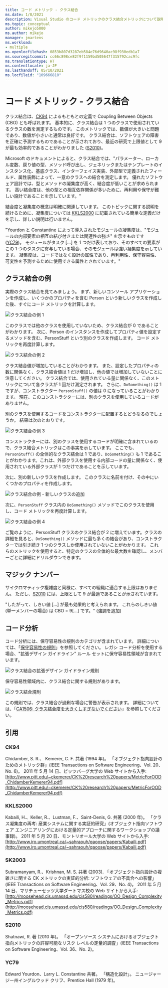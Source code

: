 ```yaml
---
title: コード メトリック - クラス結合
ms.date: 1/8/2021
description: Visual Studio のコード メトリックのクラス結合メトリックについて説明します。
ms.topic: conceptual
author: mikejo5000
ms.author: mikejo
manager: jmartens
ms.workload:
- multiple
ms.openlocfilehash: 0853b807d3287eb584e76d9640ac98f930edb1a7
ms.sourcegitcommit: cc66c898ce82f9f1159bd505647f315792cac9fc
ms.translationtype: HT
ms.contentlocale: ja-JP
ms.lasthandoff: 05/10/2021
ms.locfileid: "109666810"
---
```

# <a name="code-metrics---class-coupling"></a>コード メトリック - クラス結合

クラス結合は、[CK94](#ck94) によるもともとの定義で Coupling Between Objects (CBO) とも呼ばれます。 基本的に、クラス結合は 1 つのクラスで使用されているクラスの数を測定するものです。 このメトリックでは、数値が大きいと問題であり、数値が小さいと通常は良好です。 クラス結合は、ソフトウェアの障害を正確に予測するものであることが示されており、最近の研究で上限値として 9 が最も効率的であることがわかりました ([S2010](#s2010))。

Microsoft のドキュメントによると、クラス結合では、"パラメーター、ローカル変数、戻り値の型、メソッド呼び出し、ジェネリックまたはテンプレートのインスタンス化、基底クラス、インターフェイス実装、外部型で定義されたフィールド、属性装飾によって、一意のクラスへの結合を測定します。 優れたソフトウェア設計では、型とメソッドの凝集度が高く、結合度が低いことが求められます。 高い結合度は、他の型との相互依存関係が多いために、再利用や保守が難しい設計であることを示しています。"

結合度と凝集度の概念は明確に関連しています。 このトピックに関する説明を続けるために、凝集度については [KKLS2000](#kkls2000) に記載されている簡単な定義だけを示し、詳しい説明は行いません。

"Yourdon と Constantine によって導入されたモジュールの凝集度は、"モジュールの内部要素の相互の結び付きまたは関連性の強さ" を示すものです ([YC79](#yc79))。 モジュールがタスク […] を 1 つだけ表しており、そのすべての要素がこの 1 つのタスクに寄与している場合、そのモジュールは強い凝集度を示しています。 凝集度は、コードではなく設計の属性であり、再利用性、保守容易性、可変性を予測するために使用できる属性とされています。"

## <a name="class-coupling-example"></a>クラス結合の例

実際のクラス結合を見てみましょう。 まず、新しいコンソール アプリケーションを作成し、いくつかのプロパティを含む Person という新しいクラスを作成した後、すぐにコード メトリックを計算します。

![クラス結合の例 1](media/class-coupling-example-1.png)

このクラスでは他のクラスを使用していないため、クラス結合が 0 であることがわかります。 次に、Person のインスタンスを作成してプロパティ値を設定するメソッドを含む、PersonStuff という別のクラスを作成します。 コード メトリックを再度計算します。

![クラス結合の例 2](media/class-coupling-example-2.png)

クラス結合値が増加していることがわかります。 また、設定したプロパティの数に関係なく、クラス結合値は 1 だけ増加し、他の値では増加していないことに注意してください。 クラス結合では、使用されている量に関係なく、このメトリックについて各クラスが 1 回だけ測定されます。 さらに、`DoSomething()` は 1 ですが、コンストラクター `PersonStuff()` の値は 0 になっていることがわかります。 現在、このコンストラクターには、別のクラスを使用しているコードがありません。

別のクラスを使用するコードをコンストラクターに配置するとどうなるのでしょうか。 結果は次のとおりです。

![クラス結合の例 3](media/class-coupling-example-3.png)

コンストラクターには、別のクラスを使用するコードが明確に含まれているので、クラス結合メトリックはこの事実を示しています。 ここでも、`PersonStuff()` の全体的なクラス結合は 1 であり、`DoSomething()` も 1 であることがわかります。これは、外部クラスを使用する内部コードの量に関係なく、使用されている外部クラスが 1 つだけであることを示しています。

次に、別の新しいクラスを作成します。 このクラスに名前を付け、その中にいくつかのプロパティを作成します。

![クラス結合の例 - 新しいクラスの追加](media/class-coupling-example-add-new-class.png)

次に、`PersonStuff` クラス内の `DoSomething()` メソッドでこのクラスを使用し、コード メトリックを再度計算します。

![クラス結合の例 4](media/class-coupling-example-4.png)

ご覧のように、PersonStuff クラスのクラス結合が 2 に増えています。クラスの詳細を見ると、`DoSomething()` メソッドに最も多くの結合があり、コンストラクターでは引き続き 1 つのクラスしか使用されていないことがわかります。  これらのメトリックを使用すると、特定のクラスの全体的な最大数を確認し、メンバーごとに詳細にドリルダウンできます。

## <a name="the-magic-number"></a>マジック ナンバー

サイクロマティック複雑度と同様に、すべての組織に適合する上限はありません。 ただし、[S2010](#s2010) には、上限として 9 が最適であることが示されています。

"したがって、しきい値 [...] が最も効果的と考えられます。 これらのしきい値 (単一メンバーの場合) は CBO = 9[...] です。" (強調を追加)

## <a name="code-analysis"></a>コード分析

コード分析には、保守容易性の規則のカテゴリが含まれています。 詳細については、「[保守容易性の規則](/dotnet/fundamentals/code-analysis/quality-rules/maintainability-warnings)」を参照してください。 レガシ コード分析を使用する場合、"拡張デザイン ガイドライン" ルール セットに保守容易性領域が含まれています。

![クラス結合の拡張デザイン ガイドライン規則](media/class-coupling-extended-design-guideline-rules.png)

保守容易性領域内に、クラス結合に関する規則があります。

![クラス結合規則](media/class-coupling-maintainability-area-rules.png)

この規則では、クラス結合が過剰な場合に警告が表示されます。 詳細については、「[CA1506: クラス結合度を大きくしすぎないでください](/dotnet/fundamentals/code-analysis/quality-rules/ca1506)」を参照してください。

## <a name="citations"></a>引用

### <a name="ck94"></a>CK94

Chidamber, S. R.、 Kemerer, C. F. 共著 (1994 年)。 「オブジェクト指向設計のためのメトリック群」(IEEE Transactions on Software Engineering、Vol. 20、No. 6)。 2011 年 5 月 14 日、ピッツバーグ大学の Web サイトから入手: [http://www.pitt.edu/~ckemerer/CK%20research%20papers/MetricForOOD_ChidamberKemerer94.pdf](http://www.pitt.edu/~ckemerer/CK%20research%20papers/MetricForOOD_ChidamberKemerer94.pdf)

### <a name="kkls2000"></a>KKLS2000

Kabaili, H.、Keller, R.、Lustman, F.、Saint-Denis, G. 共著 (2000 年)。 「クラス凝集度の再考: 産業システムに関する実証的研究」(オブジェクト指向ソフトウェア エンジニアリングにおける定量的アプローチに関するワークショップの議事録)。 2011 年 5 月 20 日、モントリオール大学の Web サイトから入手: [http://www.iro.umontreal.ca/~sahraouh/qaoose/papers/Kabaili.pdf](http://www.iro.umontreal.ca/~sahraouh/qaoose/papers/Kabaili.pdf)

### <a name="sk2003"></a>SK2003

Subramanyam, R.、Krishnan, M. S. 共著 (2003). 「オブジェクト指向設計の複雑さに関する CK メトリックの実証的分析: ソフトウェアの不具合への影響」(IEEE Transactions on Software Engineering、Vol. 29、No. 4)。 2011 年 5 月 14 日、マサチューセッツ大学ダートマス校の Web サイトから入手: [http://moosehead.cis.umassd.edu/cis580/readings/OO_Design_Complexity_Metrics.pdf](http://moosehead.cis.umassd.edu/cis580/readings/OO_Design_Complexity_Metrics.pdf)

### <a name="s2010"></a>S2010

Shatnawi, R. 著 (2010 年)。 「オープンソース システムにおけるオブジェクト指向メトリックの許容可能なリスク レベルの定量的調査」(IEEE Transactions on Software Engineering、Vol. 36、No. 2)。

### <a name="yc79"></a>YC79

Edward Yourdon、Larry L. Constantine 共著。 「構造化設計」。 ニュージャージー州イングルウッド クリフ、Prentice Hall (1979 年)。